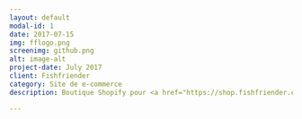 ```yaml
---
layout: default
modal-id: 1
date: 2017-07-15
img: fflogo.png
screenimg: github.png
alt: image-alt
project-date: July 2017
client: Fishfriender
category: Site de e-commerce
description: Boutique Shopify pour <a href="https://shop.fishfriender.com/" target="_blank">Fishfriender</a>, une startup française qui gère un réseau social. Visitez la boutique en cliquant <a href="https://shop.fishfriender.com/" target="_blank">ICI!</a> Obtenez votre e-boutique en 3 JOURS! <a href="#contact" data-dismiss="modal">Contactez-moi</a> pour un devis GRATUIT!

---
```

